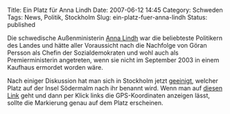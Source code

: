 Title: Ein Platz für Anna Lindh
Date: 2007-06-12 14:45
Category: Schweden
Tags: News, Politik, Stockholm
Slug: ein-platz-fuer-anna-lindh
Status: published

Die schwedische Außenministerin [Anna
Lindh](http://de.wikipedia.org/wiki/Anna_Lindh) war die beliebteste
Politikern des Landes und hätte aller Voraussicht nach die Nachfolge von
Göran Persson als Chefin der Sozialdemokraten und wohl auch als
Premierministerin angetreten, wenn sie nicht im September 2003 in einem
Kaufhaus ermordet worden wäre.

Nach einiger Diskussion hat man sich in Stockholm jetzt
[geeinigt](http://www.dn.se/DNet/jsp/polopoly.jsp?a=660131), welcher
Platz auf der Insel Södermalm nach ihr benannt wird. Wenn man auf
[diesen
Link](http://kartor.eniro.se/query?&what=map&mop=yp&imgmode=2&mapstate=8%3B18.07415116142557%3B59.31180045941324%3B0%3B18.068247031468054%3B59.31438629004679%3B18.080055291383083%3B59.30921462877969&mapcomp=%3B%3B%3BG%F6tgatan%3B%3B%3B11662%3BSTOCKHOLM%3B%3B%3B%3B%3B18.0745806471693%3B59.3117230409616%3B0%3B0%3B%3BSTOCKHOLM%3Bmaps_place.77444.22%3B1&geo_area=%20G%F6tgatan%2C%20Stockholm&stq=0&pis=0#)
geht und dann per Klick links die GPS-Koordinaten anzeigen lässt, sollte
die Markierung genau auf dem Platz erscheinen.

